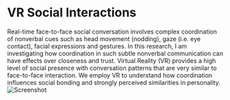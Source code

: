 ﻿VR Social Interactions
===================================

Real-time face-to-face social conversation involves complex coordination of nonverbal cues such as head movement (nodding), gaze (i.e. eye contact), facial expressions and gestures. In this research, I am investigating how coordination in such subtle nonverbal communication can have effects over closeness and trust. Virtual Reality (VR) provides a high level of social presence with conversation patterns that are very similar to face-to-face interaction. We employ VR to understand how coordination influences social bonding and strongly perceived similarities in 
personality.
![Screenshot](https://github.com/NadineAB/VR-Social-Interactions/blob/master/VR.png)
